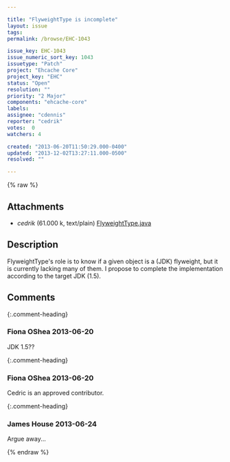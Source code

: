 ```yaml
---

title: "FlyweightType is incomplete"
layout: issue
tags: 
permalink: /browse/EHC-1043

issue_key: EHC-1043
issue_numeric_sort_key: 1043
issuetype: "Patch"
project: "Ehcache Core"
project_key: "EHC"
status: "Open"
resolution: ""
priority: "2 Major"
components: "ehcache-core"
labels: 
assignee: "cdennis"
reporter: "cedrik"
votes:  0
watchers: 4

created: "2013-06-20T11:50:29.000-0400"
updated: "2013-12-02T13:27:11.000-0500"
resolved: ""

---
```




{% raw %}


## Attachments
  
* <em>cedrik</em> (61.000 k, text/plain) [FlyweightType.java](/attachments/EHC/EHC-1043/FlyweightType.java)
  



## Description

<div markdown="1" class="description">

FlyweightType's role is to know if a given object is a (JDK) flyweight, but it is currently lacking many of them.
I propose to complete the implementation according to the target JDK (1.5).

</div>

## Comments


{:.comment-heading}
### **Fiona OShea** <span class="date">2013-06-20</span>

<div markdown="1" class="comment">

JDK 1.5??

</div>


{:.comment-heading}
### **Fiona OShea** <span class="date">2013-06-20</span>

<div markdown="1" class="comment">

Cedric is an approved contributor.

</div>


{:.comment-heading}
### **James House** <span class="date">2013-06-24</span>

<div markdown="1" class="comment">

Argue away...

</div>



{% endraw %}
